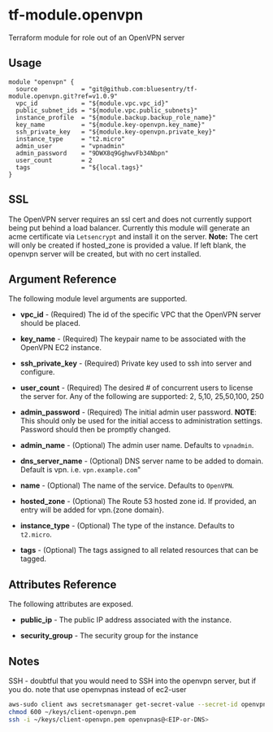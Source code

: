# tf-module.openvpn
Terraform module for role out of an OpenVPN server

## Usage
```hcl-terraform
module "openvpn" {
  source            = "git@github.com:bluesentry/tf-module.openvpn.git?ref=v1.0.9"
  vpc_id            = "${module.vpc.vpc_id}"
  public_subnet_ids = "${module.vpc.public_subnets}"
  instance_profile  = "${module.backup.backup_role_name}"
  key_name          = "${module.key-openvpn.key_name}"
  ssh_private_key   = "${module.key-openvpn.private_key}"
  instance_type     = "t2.micro"
  admin_user        = "vpnadmin"
  admin_password    = "9DWX8q9GghwvFb34Nbpn"
  user_count        = 2
  tags              = "${local.tags}"
}
```

## SSL
The OpenVPN server requires an ssl cert and does not currently support being put behind a load balancer.  Currently this module will generate an acme certificate via `Letsencrypt` and install it on the server.
**Note:** The cert will only be created if hosted_zone is provided a value.  If left blank, the openvpn server will be created, but with no cert installed.

## Argument Reference
The following module level arguments are supported.

* **vpc_id** - (Required) The id of the specific VPC that the OpenVPN server should be placed.

* **key_name** - (Required) The keypair name to be associated with the OpenVPN EC2 instance.
 
* **ssh_private_key** - (Required) Private key used to ssh into server and configure.

* **user_count** - (Required) The desired # of concurrent users to license the server for.  Any of the following are supported: 2, 5,10, 25,50,100, 250

* **admin_password** - (Required) The initial admin user password.  **NOTE**: This should only be used for the initial access to administration settings.  Password should then be promptly changed.

* **admin_name** - (Optional) The admin user name.  Defaults to `vpnadmin`.

* **dns_server_name** - (Optional) DNS server name to be added to domain.  Default is vpn. i.e. `vpn.example.com`"

* **name** - (Optional) The name of the service.  Defaults to `OpenVPN`.

* **hosted_zone** - (Optional) The Route 53 hosted zone id.  If provided, an entry will be added for vpn.{zone domain}.

* **instance_type** - (Optional) The type of the instance.  Defaults to `t2.micro`.

* **tags** - (Optional) The tags assigned to all related resources that can be tagged.


## Attributes Reference
The following attributes are exposed.

* **public_ip** - The public IP address associated with the instance.

* **security_group** - The security group for the instance


## Notes

SSH - doubtful that you would need to SSH into the openvpn server, but if you do. note that use openvpnas instead of ec2-user

```bash
aws-sudo client aws secretsmanager get-secret-value --secret-id openvpn.pem | jq -r '.SecretString' > ~/keys/client-openvpn.pem
chmod 600 ~/keys/client-openvpn.pem
ssh -i ~/keys/client-openvpn.pem openvpnas@<EIP-or-DNS>
```

